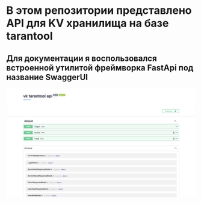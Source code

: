 # В этом репозитории представлено API для KV хранилища на базе tarantool


## Для документации я воспользовался встроенной утилитой фреймворка FastApi под название SwaggerUI

![Image alt](https://github.com/befragment/vk_test_backend/raw/master/docs/swagger_intro.png)